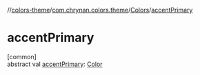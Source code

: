 //[colors-theme](../../../index.md)/[com.chrynan.colors.theme](../index.md)/[Colors](index.md)/[accentPrimary](accent-primary.md)

# accentPrimary

[common]\
abstract val [accentPrimary](accent-primary.md): [Color](../../../../colors-core/colors-core/com.chrynan.colors/-color/index.md)
